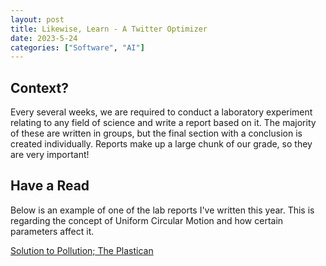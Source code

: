 ```yaml
---
layout: post
title: Likewise, Learn - A Twitter Optimizer
date: 2023-5-24
categories: ["Software", "AI"]
---
```


## Context?
Every several weeks, we are required to conduct a laboratory experiment relating to any field of science and write a report based on it. The majority of these are written in groups, but the final section with a conclusion is created individually. Reports make up a large chunk of our grade, so they are very important!

## Have a Read
Below is an example of one of the lab reports I've written this year. This is regarding the concept of Uniform Circular Motion and how certain parameters affect it.

[Solution to Pollution; The Plastican](https://exploravision.org)